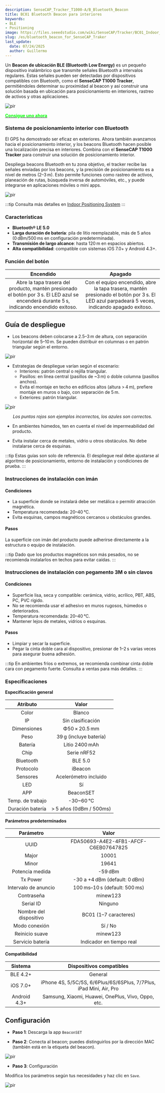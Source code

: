 ```yaml
---
description: SenseCAP_Tracker_T1000-A/B_Bluetooth_Beacon
title: BC01 Bluetooth Beacon para interiores
keywords:
- BLE
- Positioning
image: https://files.seeedstudio.com/wiki/SenseCAP/Tracker/BC01_Indoor_Bluetooth_Beacon.webp
slug: /es/bluetooth_beacon_for_SenseCAP_Traker
last_update:
  date: 07/24/2025
  author: Guillermo
---
```


Un **Beacon de ubicación BLE (Bluetooth Low Energy)** es un pequeño dispositivo inalámbrico que transmite señales Bluetooth a intervalos regulares. Estas señales pueden ser detectadas por dispositivos compatibles con Bluetooth, como el **SenseCAP T1000 Tracker**, permitiéndoles determinar su proximidad al beacon y así construir una solución basada en ubicación para posicionamiento en interiores, rastreo de activos y otras aplicaciones.

<p style={{textAlign: 'center'}}><img src="https://wdcdn.qpic.cn/MTY4ODg1NTkyNTI4NTEwNA_169626_-1Pgt7bfhzJ786G5_1693376261?w=1400&h=1050&type=image/jpeg" alt="pir" width={800} height="auto" /></p>


<div class="get_one_now_container" style={{textAlign: 'center'}}>
    <a class="get_one_now_item" href="https://www.seeedstudio.com/E5-Location-Beacon-p-5791.html">
            <strong><span><font color={'FFFFFF'} size={"4"}> Consigue uno ahora </font></span></strong>
    </a>
</div>

### Sistema de posicionamiento interior con Bluetooth

El GPS ha demostrado ser eficaz en exteriores. Ahora también avanzamos hacia el posicionamiento interior, y los beacons Bluetooth hacen posible una localización precisa en interiores. Combina con el **SenseCAP T1000 Tracker** para construir una solución de posicionamiento interior.

Despliega beacons Bluetooth en tu zona objetivo, el tracker recibe las señales enviadas por los beacons, y la precisión de posicionamiento es a nivel de metros (2–3 m). Esto permite funciones como rastreo de activos, planeación de rutas, búsqueda inversa de automóviles, etc., y puede integrarse en aplicaciones móviles o mini apps.

<p style={{textAlign: 'center'}}><img src="https://wdcdn.qpic.cn/MTY4ODg1NTkyNTI4NTEwNA_594585_HptIoexn6zqh4-oS_1692694140?w=1424&h=328&type=image/png" alt="pir" width={800} height="auto" /></p>

:::tip
Consulta más detalles en [Indoor Positioning System](https://wiki.seeedstudio.com/IPS_For_SenseCAP_T1000_Traker)
:::

### Características

* **Bluetooth® LE 5.0**
* **Larga duración de batería**: pila de litio reemplazable, más de 5 años (0 dBm/500 ms en configuración predeterminada).
* **Transmisión de largo alcance**: hasta 120 m en espacios abiertos.
* **Alta compatibilidad**: compatible con sistemas iOS 7.0+ y Android 4.3+.

### Función del botón

| Encendido | Apagado |
| :-: | :-: |
| Abre la tapa trasera del producto, mantén presionado el botón por 3 s. El LED azul se encenderá durante 5 s, indicando encendido exitoso. | Con el equipo encendido, abre la tapa trasera, mantén presionado el botón por 3 s. El LED azul parpadeará 5 veces, indicando apagado exitoso. |

## Guía de despliegue

* Los beacons deben colocarse a 2.5–3 m de altura, con separación horizontal de 5–10 m. Se pueden distribuir en columnas o en patrón triangular según el entorno.

<p style={{textAlign: 'center'}}><img src="https://files.seeedstudio.com/wiki/SenseCAP/Tracker/ble1.png" alt="pir" width={600} height="auto" /></p>

* Estrategias de despliegue varían según el escenario:
  - Interiores: patrón central o rejilla triangular.
  - Pasillos: en línea central (pasillos de ~3 m) o doble columna (pasillos anchos).
  - Evita el montaje en techo en edificios altos (altura > 4 m), prefiere montaje en muros o bajo, con separación de 5 m.
  - Exteriores: patrón triangular.

<p style={{textAlign: 'center'}}><img src="https://files.seeedstudio.com/wiki/SenseCAP/Tracker/ble2.png" alt="pir" width={700} height="auto" /></p>

<center><i>Los puntos rojos son ejemplos incorrectos, los azules son correctos.</i></center>

* En ambientes húmedos, ten en cuenta el nivel de impermeabilidad del producto.

* Evita instalar cerca de metales, vidrio u otros obstáculos. No debe instalarse cerca de esquinas.

:::tip
Estas guías son solo de referencia. El despliegue real debe ajustarse al algoritmo de posicionamiento, entorno de instalación y condiciones de prueba.
:::

### Instrucciones de instalación con imán

#### Condiciones

* La superficie donde se instalará debe ser metálica o permitir atracción magnética.
* Temperatura recomendada: 20–40 °C.
* Evita esquinas, campos magnéticos cercanos u obstáculos grandes.

#### Pasos

La superficie con imán del producto puede adherirse directamente a la estructura o equipo de instalación.

:::tip
Dado que los productos magnéticos son más pesados, no se recomienda instalarlos en techos para evitar caídas.
:::

### Instrucciones de instalación con pegamento 3M o sin clavos

#### Condiciones

* Superficie lisa, seca y compatible: cerámica, vidrio, acrílico, PBT, ABS, PC, PVC rígido.
* No se recomienda usar el adhesivo en muros rugosos, húmedos o deteriorados.
* Temperatura recomendada: 20–40 °C.
* Mantener lejos de metales, vidrios o esquinas.

#### Pasos

* Limpiar y secar la superficie.
* Pegar la cinta doble cara al dispositivo, presionar de 1–2 s varias veces para asegurar buena adhesión.

:::tip
En ambientes fríos o extremos, se recomienda combinar cinta doble cara con pegamento fuerte. Consulta a ventas para más detalles.
:::

### Especificaciones

**Especificación general**

| Atributo | Valor |
| :-: | :-: |
| Color | Blanco |
| IP | Sin clasificación |
| Dimensiones | Φ50 × 20.5 mm |
| Peso | 39 g (incluye batería) |
| Batería | Litio 2400 mAh |
| Chip | Serie nRF52 |
| Bluetooth | BLE 5.0 |
| Protocolo | iBeacon |
| Sensores | Acelerómetro incluido |
| LED | Sí |
| APP | BeaconSET |
| Temp. de trabajo | -30~60 °C |
| Duración batería | > 5 años (0dBm / 500ms) |

**Parámetros predeterminados**

| Parámetro | Valor |
| :-: | :-: |
| UUID | FDA50693-A4E2-4FB1-AFCF-C6EB07647825 |
| Major | 10001 |
| Minor | 19641 |
| Potencia medida | -59 dBm |
| Tx Power | -30 a +4 dBm (default: 0 dBm) |
| Intervalo de anuncio | 100 ms–10 s (default: 500 ms) |
| Contraseña | minew123 |
| Serial ID | Ninguno |
| Nombre del dispositivo | BC01 (1–7 caracteres) |
| Modo conexión | Sí / No |
| Reinicio suave | minew123 |
| Servicio batería | Indicador en tiempo real |

**Compatibilidad**

| Sistema | Dispositivos compatibles |
| :-: | :-: |
| BLE 4.2+ | General |
| iOS 7.0+ | iPhone 4S, 5/5C/5S, 6/6Plus/6S/6SPlus, 7/7Plus, iPad Mini, Air, Pro |
| Android 4.3+ | Samsung, Xiaomi, Huawei, OnePlus, Vivo, Oppo, etc. |

## Configuración

* **Paso 1**: Descarga la app `BeaconSET`

* **Paso 2**: Conecta al beacon; puedes distinguirlos por la dirección MAC (también está en la etiqueta del beacon).

<p style={{textAlign: 'center'}}><img src="https://files.seeedstudio.com/wiki/SenseCAP/Tracker/set-beacon2.png" alt="pir" width={600} height="auto" /></p>

* **Paso 3**: Configuración

Modifica los parámetros según tus necesidades y haz clic en `Save`.

<p style={{textAlign: 'center'}}><img src="https://files.seeedstudio.com/wiki/SenseCAP/Tracker/setting-beacon.png" alt="pir" width={600} height="auto" /></p>


